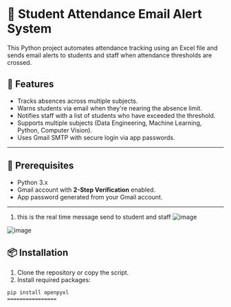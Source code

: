 # 📧 Student Attendance Email Alert System

This Python project automates attendance tracking using an Excel file and sends email alerts to students and staff when attendance thresholds are crossed.

## 🚀 Features

- Tracks absences across multiple subjects.
- Warns students via email when they're nearing the absence limit.
- Notifies staff with a list of students who have exceeded the threshold.
- Supports multiple subjects (Data Engineering, Machine Learning, Python, Computer Vision).
- Uses Gmail SMTP with secure login via app passwords.

---

## 📝 Prerequisites

- Python 3.x
- Gmail account with **2-Step Verification** enabled.
- App password generated from your Gmail account.

---

1. this is the real time message send to student and staff 
![image](https://github.com/user-attachments/assets/1e0a4889-8e88-4956-8624-3a8d9813f1dd)

![image](https://github.com/user-attachments/assets/dd7b305c-7dd8-481e-85a2-694051d6dae1)


## 📦 Installation

1. Clone the repository or copy the script.
2. Install required packages:

```bash
pip install openpyxl
================






